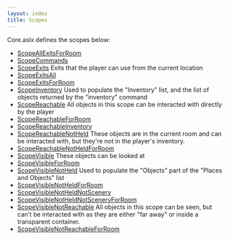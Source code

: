```yaml
---
layout: index
title: Scopes
---
```


Core.aslx defines the scopes below:

* [ScopeAllExitsForRoom](functions/corelibrary/scopeallexitsforroom.html)
* [ScopeCommands](functions/corelibrary/scopecommands.html)
* [ScopeExits](functions/corelibrary/scopeexits.html)
Exits that the player can use from the current location
* [ScopeExitsAll](functions/corelibrary/scopeexitsall.html)
* [ScopeExitsForRoom](functions/corelibrary/scopeexitsforroom.html)
* [ScopeInventory](functions/corelibrary/scopeinventory.html)
Used to populate the "Inventory" list, and the list of objects returned by the "inventory" command
* [ScopeReachable](functions/corelibrary/scopereachable.html)
All objects in this scope can be interacted with directly by the player
* [ScopeReachableForRoom](functions/corelibrary/scopereachableforroom.html)
* [ScopeReachableInventory](functions/corelibrary/scopereachableinventory.html)
* [ScopeReachableNotHeld](functions/corelibrary/scopereachablenotheld.html)
These objects are in the current room and can be interacted with, but they're not in the player's inventory.
* [ScopeReachableNotHeldForRoom](functions/corelibrary/scopereachablenotheldforroom.html)
* [ScopeVisible](functions/corelibrary/scopevisible.html)
These objects can be looked at
* [ScopeVisibleForRoom](functions/corelibrary/scopevisibleforroom.html)
* [ScopeVisibleNotHeld](functions/corelibrary/scopevisiblenotheld.html)
Used to populate the "Objects" part of the "Places and Objects" list
* [ScopeVisibleNotHeldForRoom](functions/corelibrary/scopevisiblenotheldforroom.html)
* [ScopeVisibleNotHeldNotScenery](functions/corelibrary/scopevisiblenotheldnotscenery.html)
* [ScopeVisibleNotHeldNotSceneryForRoom](functions/corelibrary/scopevisiblenotheldnotsceneryforroom.html)
* [ScopeVisibleNotReachable](functions/corelibrary/scopevisiblenotreachable.html)
All objects in this scope can be seen, but can't be interacted with as they are either "far away" or inside a transparent container.
* [ScopeVisibleNotReachableForRoom](functions/corelibrary/scopevisiblenotreachableforroom.html)